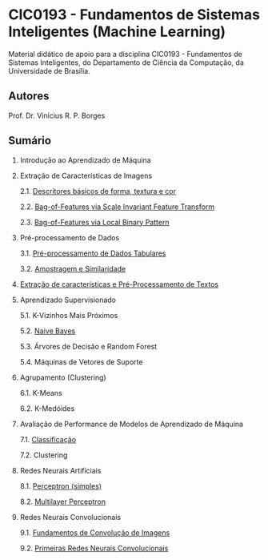# CIC0193 - Fundamentos de Sistemas Inteligentes (Machine Learning)

Material didático de apoio para a disciplina CIC0193 - Fundamentos de Sistemas Inteligentes, do Departamento de Ciência da Computação, da Universidade de Brasília.

## Autores

Prof. Dr. Vinícius R. P. Borges

## Sumário

1. Introdução ao Aprendizado de Máquina

2. Extração de Características de Imagens
   
      2.1. [Descritores básicos de forma, textura e cor](cap2_1_feature_extraction_text.ipynb)
      
      2.2. [Bag-of-Features via Scale Invariant Feature Transform](cap2_2_feature_extraction_sift.ipynb)
      
      2.3. [Bag-of-Features via Local Binary Pattern](cap2_3_feature_extraction_lbp.ipynb)
      
3. Pré-processamento de Dados

      3.1. [Pré-processamento de Dados Tabulares](cap3_1_preprocessamento_dados.ipynb)
      
      3.2. [Amostragem e Similaridade](cap3_2_amostragem_similaridade.ipynb)

4. [Extração de características e Pré-Processamento de Textos](cap4_text_processing.ipynb)


5. Aprendizado Supervisionado

      5.1. K-Vizinhos Mais Próximos
      
      5.2. [Naive Bayes](cap5_2_naive_bayes.ipynb) 
      
      5.3. Árvores de Decisão e Random Forest
      
      5.4. Máquinas de Vetores de Suporte

6. Agrupamento (Clustering)

      6.1. K-Means
      
      6.2. K-Medóides

7. Avaliação de Performance de Modelos de Aprendizado de Máquina

      7.1. [Classificação](cap7_1_avaliacao_performance_classificacao.ipynb)

      7.2. Clustering

8. Redes Neurais Artificiais

      8.1. [Perceptron (simples)](cap8_1_perceptron.ipynb)
      
      8.2. [Multilayer Perceptron](cap8_2_multilayerperceptron.ipynb)
      
9. Redes Neurais Convolucionais

      9.1. [Fundamentos de Convolução de Imagens](cap9_1_basics_convolution.ipynb)
      
      9.2. [Primeiras Redes Neurais Convolucionais](cap9_2_first_cnns.ipynb)
